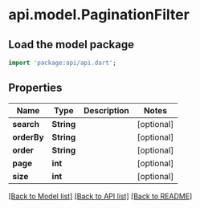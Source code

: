 # api.model.PaginationFilter

## Load the model package
```dart
import 'package:api/api.dart';
```

## Properties
Name | Type | Description | Notes
------------ | ------------- | ------------- | -------------
**search** | **String** |  | [optional] 
**orderBy** | **String** |  | [optional] 
**order** | **String** |  | [optional] 
**page** | **int** |  | [optional] 
**size** | **int** |  | [optional] 

[[Back to Model list]](../README.md#documentation-for-models) [[Back to API list]](../README.md#documentation-for-api-endpoints) [[Back to README]](../README.md)


